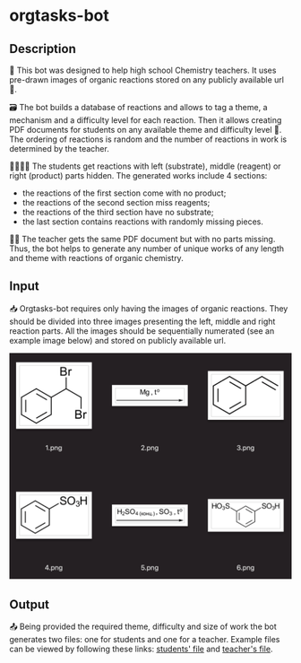 # orgtasks-bot

## Description
🧪 This bot was designed to help high school Chemistry teachers. It uses pre-drawn images of organic reactions stored on any publicly available url 🔗. 

🗃 The bot builds a database of reactions and allows to tag a theme, a mechanism and a difficulty level for each reaction. Then it allows creating PDF documents for students on any available theme and difficulty level 📑. The ordering of reactions is random and the number of reactions in work is determined by the teacher.

👩‍🎓👨‍🎓 The students get reactions with left (substrate), middle (reagent) or right (product) parts hidden. The generated works include 4 sections: 
- the reactions of the first section come with no product;
- the reactions of the second section miss reagents;
- the reactions of the third section have no substrate;
- the last section contains reactions with randomly missing pieces.

🧑‍🏫 The teacher gets the same PDF document but with no parts missing. Thus, the bot helps to generate any number of unique works of any length and theme with reactions of organic chemistry.


## Input
📥 Orgtasks-bot requires only having the images of organic reactions. They should be divided into three images presenting the left, middle and right reaction parts. All the images should be sequentially numerated (see an example image below) and stored on publicly available url.

![Example reaction images](/server/assets/readme/reaction_images.png)


## Output

📤 Being provided the required theme, difficulty and size of work the bot generates two files: one for students and one for a teacher. Example files can be viewed by following these links: [students' file](/server/assets/readme/Alkynes_tasks.pdf) and [teacher's file](/server/assets/readme/Alkynes_answers.pdf).
